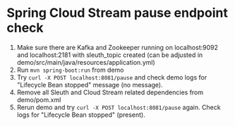 # Spring Cloud Stream pause endpoint check

1. Make sure there are Kafka and Zookeeper running on localhost:9092 and localhost:2181 with sleuth_topic created (can be adjusted in demo/src/main/java/resources/application.yml) 
4. Run `mvn spring-boot:run` from demo
5. Try `curl -X POST localhost:8081/pause` and check demo logs for "Lifecycle Bean stopped" message (no message).
6. Remove all Sleuth and Cloud Stream related dependencies from demo/pom.xml
7. Rerun demo and try `curl -X POST localhost:8081/pause` again. Check logs for "Lifecycle Bean stopped" (present).